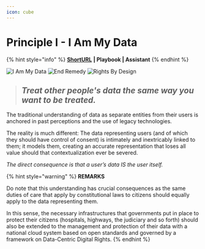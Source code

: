 ```yaml
---
icon: cube
---
```


# Principle I - I Am My Data

{% hint style="info" %}
[**ShortURL**](https://tiof.click/DCDRPrinciple1) **| Playbook | Assistant**
{% endhint %}

![I Am My Data](<../../../.gitbook/assets/\[TIOF] Comms \[P] Principles PI T XXX v1.0.png>) ![End Remedy](<../../../.gitbook/assets/\[TIOF DCDR] Comms \[P] Principles PII BW T XXX v1.0.png>) ![Rights By Design](<../../../.gitbook/assets/\[TIOF DCDR] Comms \[P] Principles PIII BW T XXX v1.0 (1).png>)

> ## _Treat other people's data the same way you want to be treated._
>
>

The traditional understanding of data as separate entities from their users is anchored in past perceptions and the use of legacy technologies.

The reality is much different: The data representing users (and of which they should have control of consent) is intimately and inextricably linked to them; it models them, creating an accurate representation that loses all value should that contextualization ever be severed.

_The direct consequence is that a user’s data IS the user itself._

{% hint style="warning" %}
**REMARKS**

Do note that this understanding has crucial consequences as the same duties of care that apply by constitutional laws to citizens should equally apply to the data representing them.

In this sense, the necessary infrastructures that governments put in place to protect their citizens (hospitals, highways, the judiciary and so forth) should also be extended to the management and protection of their data with a national cloud system based on open standards and governed by a framework on Data-Centric Digital Rights.
{% endhint %}
